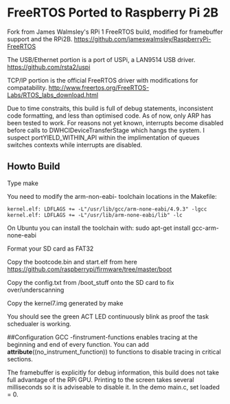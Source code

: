 # FreeRTOS Ported to Raspberry Pi 2B

Fork from James Walmsley's RPi 1 FreeRTOS build, modified for framebuffer support and the RPi2B.
https://github.com/jameswalmsley/RaspberryPi-FreeRTOS

The USB/Ethernet portion is a port of USPi, a LAN9514 USB driver.
https://github.com/rsta2/uspi

TCP/IP portion is the official FreeRTOS driver with modifications for compatability.
http://www.freertos.org/FreeRTOS-Labs/RTOS_labs_download.html

Due to time constraits, this build is full of debug statements, inconsistent code formatting, and less than optimised code. As of now, only ARP has been tested to work. For reasons not yet known, interrupts become disabled before calls to DWHCIDeviceTransferStage which hangs the system. I suspect portYIELD_WITHIN_API within the implimentation of queues switches contexts while interrupts are disabled.

## Howto Build

Type make

You need to modify the arm-non-eabi- toolchain locations in the Makefile:

    kernel.elf: LDFLAGS += -L"/usr/lib/gcc/arm-none-eabi/4.9.3" -lgcc
    kernel.elf: LDFLAGS += -L"/usr/lib/arm-none-eabi/lib" -lc

On Ubuntu you can install the toolchain with: sudo apt-get install gcc-arm-none-eabi

Format your SD card as FAT32

Copy the bootcode.bin and start.elf from here https://github.com/raspberrypi/firmware/tree/master/boot

Copy the config.txt from /boot_stuff onto the SD card to fix over/underscanning

Copy the kernel7.img generated by make

You should see the green ACT LED continuously blink as proof the task schedualer is working.

##Configuration
GCC -finstrument-functions enables tracing at the beginning and end of every function. You can add __attribute__((no_instrument_function)) to functions to disable tracing in critical sections.

The framebuffer is explicitly for debug information, this build does not take full advantage of the RPi GPU. Printing to the screen takes several milliseconds so it is adviseable to disable it. In the demo main.c, set loaded = 0.

